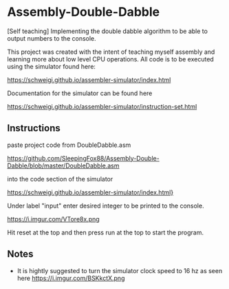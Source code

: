 # Assembly-Double-Dabble
[Self teaching] Implementing the double dabble algorithm to be able to output numbers to the console.

This project was created with the intent of teaching myself assembly and learning more about low level CPU operations. All code is to be executed using the simulator found here:

https://schweigi.github.io/assembler-simulator/index.html

Documentation for the simulator can be found here

https://schweigi.github.io/assembler-simulator/instruction-set.html

## Instructions

paste project code from DoubleDabble.asm

https://github.com/SleepingFox88/Assembly-Double-Dabble/blob/master/DoubleDabble.asm

into the code section of the simulator

https://schweigi.github.io/assembler-simulator/index.html}

Under label "input" enter desired integer to be printed to the console.

https://i.imgur.com/VTore8x.png

Hit reset at the top and then press run at the top to start the program.

## Notes

- It is hightly suggested to turn the simulator clock speed to 16 hz as seen here https://i.imgur.com/BSKkctX.png
